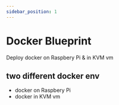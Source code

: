 ```yaml
---
sidebar_position: 1
---
```


# Docker Blueprint

Deploy docker on Raspbery Pi & in KVM vm

## two different docker env

- docker on Raspbery Pi
- docker in KVM vm

